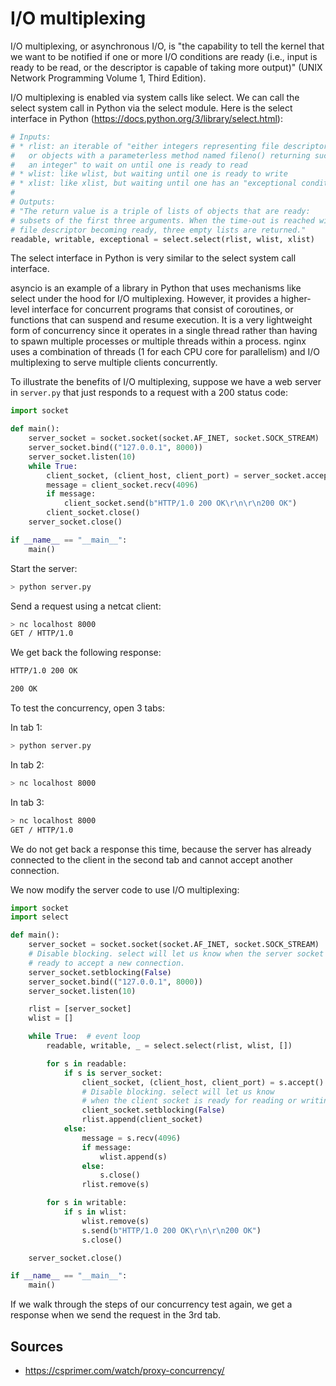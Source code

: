 # I/O multiplexing

I/O multiplexing, or asynchronous I/O, is "the capability to tell the kernel that we want to be notified if one or more I/O conditions are ready (i.e., input is ready to be read, or the descriptor is capable of taking more output)" (UNIX Network Programming Volume 1, Third Edition).

I/O multiplexing is enabled via system calls like select. We can call the select system call in Python via the select module. Here is the select interface in Python (https://docs.python.org/3/library/select.html):

```python
# Inputs:
# * rlist: an iterable of "either integers representing file descriptors
#   or objects with a parameterless method named fileno() returning such
#   an integer" to wait on until one is ready to read
# * wlist: like wlist, but waiting until one is ready to write
# * xlist: like xlist, but waiting until one has an "exceptional condition"
#
# Outputs:
# "The return value is a triple of lists of objects that are ready: 
# subsets of the first three arguments. When the time-out is reached without a
# file descriptor becoming ready, three empty lists are returned."
readable, writable, exceptional = select.select(rlist, wlist, xlist)
```

The select interface in Python is very similar to the select system call interface.

asyncio is an example of a library in Python that uses mechanisms like select under the hood for I/O multiplexing. However, it provides a higher-level interface for concurrent programs that consist of coroutines, or functions that can suspend and resume execution. It is a very lightweight form of concurrency since it operates in a single thread rather than having to spawn multiple processes or multiple threads within a process. nginx uses a combination of threads (1 for each CPU core for parallelism) and I/O multiplexing to serve multiple clients concurrently.

To illustrate the benefits of I/O multiplexing, suppose we have a web server in `server.py` that just responds to a request with a 200 status code:

```python
import socket

def main():
	server_socket = socket.socket(socket.AF_INET, socket.SOCK_STREAM)
	server_socket.bind(("127.0.0.1", 8000))
	server_socket.listen(10)
	while True:
		client_socket, (client_host, client_port) = server_socket.accept()
		message = client_socket.recv(4096)
		if message:
			client_socket.send(b"HTTP/1.0 200 OK\r\n\r\n200 OK")
		client_socket.close()
	server_socket.close()

if __name__ == "__main__":
	main()
```

Start the server:

```bash
> python server.py
```

Send a request using a netcat client:

```bash
> nc localhost 8000
GET / HTTP/1.0

```

We get back the following response:

```bash
HTTP/1.0 200 OK

200 OK  
```

To test the concurrency, open 3 tabs:

In tab 1:

```bash
> python server.py
```

In tab 2:

```bash
> nc localhost 8000
```

In tab 3:

```bash
> nc localhost 8000
GET / HTTP/1.0

```

We do not get back a response this time, because the server has already connected to the client in the second tab and cannot accept another connection.

We now modify the server code to use I/O multiplexing:

```python
import socket
import select

def main():
	server_socket = socket.socket(socket.AF_INET, socket.SOCK_STREAM)
	# Disable blocking. select will let us know when the server socket is
	# ready to accept a new connection.
	server_socket.setblocking(False)
	server_socket.bind(("127.0.0.1", 8000))
	server_socket.listen(10)

	rlist = [server_socket]
	wlist = []

	while True:  # event loop
		readable, writable, _ = select.select(rlist, wlist, [])

		for s in readable:
			if s is server_socket:
				client_socket, (client_host, client_port) = s.accept()
				# Disable blocking. select will let us know
				# when the client socket is ready for reading or writing.
				client_socket.setblocking(False)
				rlist.append(client_socket)
			else:
				message = s.recv(4096)
				if message:
					wlist.append(s)
				else:
					s.close()
				rlist.remove(s)

		for s in writable:
			if s in wlist:
				wlist.remove(s)
				s.send(b"HTTP/1.0 200 OK\r\n\r\n200 OK")
				s.close()

	server_socket.close()

if __name__ == "__main__":
	main()
```

If we walk through the steps of our concurrency test again, we get a response when we send the request in the 3rd tab.

## Sources

* https://csprimer.com/watch/proxy-concurrency/